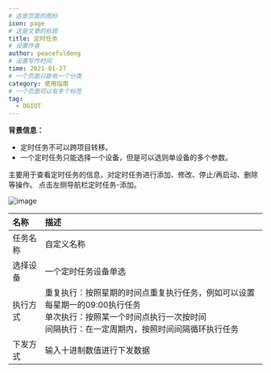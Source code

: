 ```yaml
---
# 这是页面的图标
icon: page
# 这是文章的标题
title: 定时任务
# 设置作者
author: peacefuldeng
# 设置写作时间
time: 2021-01-27
# 一个页面只能有一个分类
category: 使用指南
# 一个页面可以有多个标签
tag:
  - DGIOT
---
```


**背景信息：**  
- 定时任务不可以跨项目转移。
- 一个定时任务只能选择一个设备，但是可以选则单设备的多个参数。  

主要用于查看定时任务的信息，对定时任务进行添加、修改、停止/再启动、删除等操作。
点击左侧导航栏定时任务-添加。

![image](/assets/images/Timed_task_1.png)

|  名称     | 描述  |
|  :----    | :----  |
| 任务名称  | 自定义名称 |
| 选择设备  | 一个定时任务设备单选 |
| 执行方式  | 重复执行：按照星期的时间点重复执行任务，例如可以设置每星期一的09:00执行任务<br>单次执行：按照某一个时间点执行一次按时间<br>间隔执行：在一定周期内，按照时间间隔循环执行任务 |
| 下发方式  | 输入十进制数值进行下发数据 |
